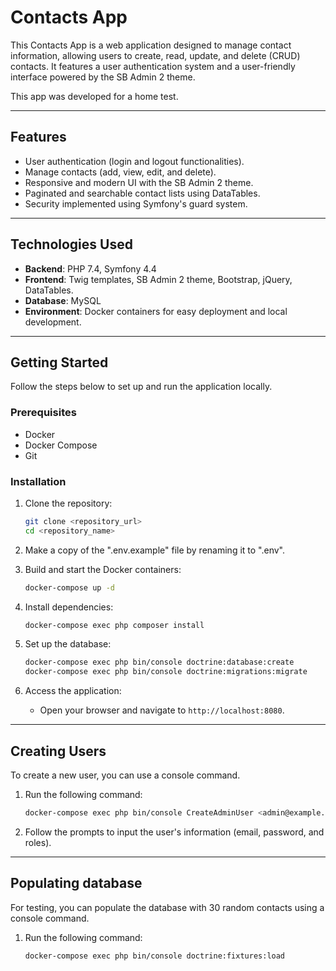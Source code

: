 # Contacts App

This Contacts App is a web application designed to manage contact information, allowing users to create, read, update, and delete (CRUD) contacts. It features a user authentication system and a user-friendly interface powered by the SB Admin 2 theme.

This app was developed for a home test.

---

## Features
- User authentication (login and logout functionalities).
- Manage contacts (add, view, edit, and delete).
- Responsive and modern UI with the SB Admin 2 theme.
- Paginated and searchable contact lists using DataTables.
- Security implemented using Symfony's guard system.

---

## Technologies Used
- **Backend**: PHP 7.4, Symfony 4.4
- **Frontend**: Twig templates, SB Admin 2 theme, Bootstrap, jQuery, DataTables.
- **Database**: MySQL
- **Environment**: Docker containers for easy deployment and local development.

---

## Getting Started
Follow the steps below to set up and run the application locally.

### Prerequisites
- Docker
- Docker Compose
- Git

### Installation
1. Clone the repository:
   ```bash
   git clone <repository_url>
   cd <repository_name>
   ```

2. Make a copy of the ".env.example" file by renaming it to ".env".
   

3. Build and start the Docker containers:
   ```bash
   docker-compose up -d
   ```

4. Install dependencies:
   ```bash
   docker-compose exec php composer install
   ```

5. Set up the database:
   ```bash
   docker-compose exec php bin/console doctrine:database:create
   docker-compose exec php bin/console doctrine:migrations:migrate
   ```

6. Access the application:
    - Open your browser and navigate to `http://localhost:8080`.

---

## Creating Users
To create a new user, you can use a console command.

1. Run the following command:
   ```bash
   docker-compose exec php bin/console CreateAdminUser <admin@example.com> <password>
   ```

2. Follow the prompts to input the user's information (email, password, and roles).

---

## Populating database
For testing, you can populate the database with 30 random contacts using a console command.

1. Run the following command:
   ```bash
   docker-compose exec php bin/console doctrine:fixtures:load
   ```